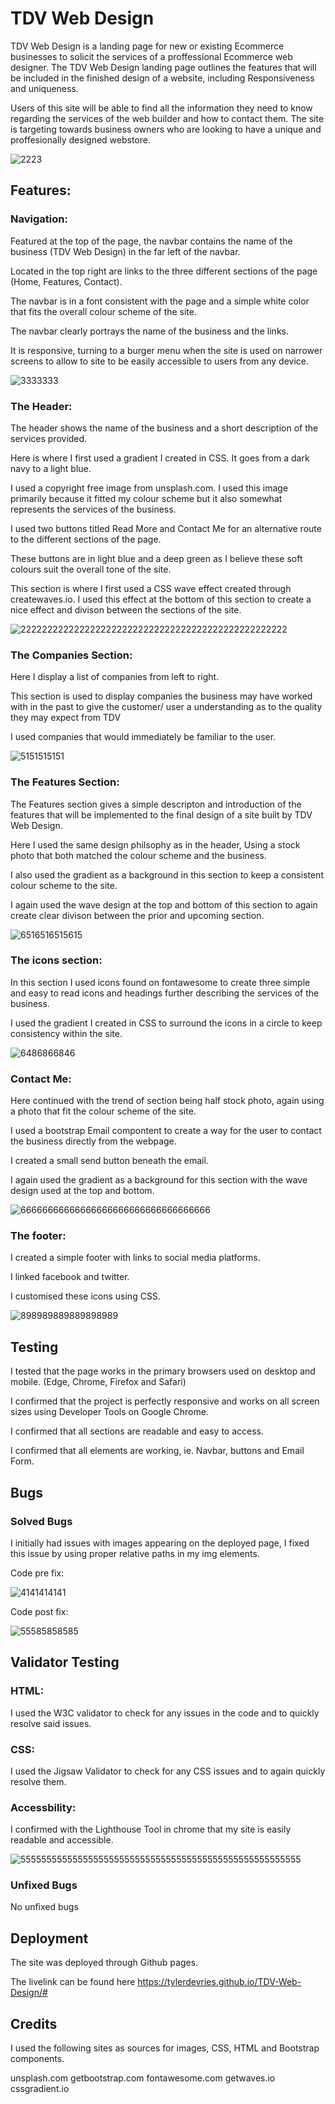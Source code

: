 # TDV Web Design
TDV Web Design is a landing page for new or existing Ecommerce businesses to solicit the services of a proffessional Ecommerce web designer.
The TDV Web Design landing page outlines the features that will be included in the finished design of a website, including Responsiveness and uniqueness.

Users of this site will be able to find all the information they need to know regarding the services of the web builder and how to contact them. 
The site is targeting towards business owners who are looking to have a unique and proffesionally designed webstore. 

![2223](https://user-images.githubusercontent.com/93283135/147093680-14beb59b-026b-4e91-b86a-67747f76965c.PNG)

## Features:
### Navigation:
Featured at the top of the page, the navbar contains the name of the business (TDV Web Design) in the far left of the navbar.

Located in the top right are links to the three different sections of the page (Home, Features, Contact).

The navbar is in a font consistent with the page and a simple white color that fits the overall colour scheme of the site.

The navbar clearly portrays the name of the business and the links.

It is responsive, turning to a burger menu when the site is used on narrower screens to allow to site to be easily accessible to users from any device.

![3333333](https://user-images.githubusercontent.com/93283135/147095601-5cab991f-6982-4347-bf7f-ec0541511792.PNG)

### The Header:

The header shows the name of the business and a short description of the services provided.

Here is where I first used a gradient I created in CSS. It goes from a dark navy to a light blue.

I used a copyright free image from unsplash.com. I used this image primarily because it fitted my colour scheme but it also somewhat represents the services of the business. 

I used two buttons titled Read More and Contact Me for an alternative route to the different sections of the page.

These buttons are in light blue and a deep green as I believe these soft colours suit the overall tone of the site. 

This section is where I first used a CSS wave effect created through createwaves.io. I used this effect at the bottom of this section to create a nice effect and divison between the sections of the site.

![22222222222222222222222222222222222222222222222222](https://user-images.githubusercontent.com/93283135/147124482-be8fea33-ae25-4259-97a9-d860f1157fd8.PNG)


### The Companies Section:

Here I display a list of companies from left to right.

This section is used to display companies the business may have worked with in the past to give the customer/ user a understanding as to the quality they may expect from TDV

I used companies that would immediately be familiar to the user.

![5151515151](https://user-images.githubusercontent.com/93283135/147097196-33e5180b-9c39-406d-be77-d79ad09c0f58.PNG)

### The Features Section:

The Features section gives a simple descripton and introduction of the features that will be implemented to the final design of a site built by TDV Web Design.

Here I used the same design philsophy as in the header, Using a stock photo that both matched the colour scheme and the business.

I also used the gradient as a background in this section to keep a consistent colour scheme to the site.

I again used the wave design at the top and bottom of this section to again create clear divison between the prior and upcoming section.

![6516516515615](https://user-images.githubusercontent.com/93283135/147099705-164ba2a2-728d-4a8b-a8da-1b8894e52f10.PNG)

### The icons section:

In this section I used icons found on fontawesome to create three simple and easy to read icons and headings further describing the services of the business.

I used the gradient I created in CSS to surround the icons in a circle to keep consistency within the site.

![6486866846](https://user-images.githubusercontent.com/93283135/147102215-6af6d3c3-7eb4-4d8d-9907-74f338fb090e.PNG)


### Contact Me: 

Here continued with the trend of section being half stock photo, again using a photo that fit the colour scheme of the site.

I used a bootstrap Email compontent to create a way for the user to contact the business directly from the webpage.

I created a small send button beneath the email. 

I again used the gradient as a background for this section with the wave design used at the top and bottom.

![66666666666666666666666666666666666](https://user-images.githubusercontent.com/93283135/147124550-b3bb42e2-7c62-49b4-b383-f62aa33e0bb8.PNG)



### The footer:

I created a simple footer with links to social media platforms.

I linked facebook and twitter.

I customised these icons using CSS. 

![898989889889898989](https://user-images.githubusercontent.com/93283135/147102370-f567fb2d-1e27-4889-b4c2-2db81a5a8932.PNG)

## Testing

I tested that the page works in the primary browsers used on desktop and mobile. (Edge, Chrome, Firefox and Safari)

I confirmed that the project is perfectly responsive and works on all screen sizes using Developer Tools on Google Chrome.

I confirmed that all sections are readable and easy to access.

I confirmed that all elements are working, ie. Navbar, buttons and Email Form.

## Bugs

### Solved Bugs

I initially had issues with images appearing on the deployed page, I fixed this issue by using proper relative paths in my img elements. 

Code pre fix:

![4141414141](https://user-images.githubusercontent.com/93283135/147103532-d538ff32-8172-40ee-b9e2-769b998681fc.PNG)

Code post fix:

![55585858585](https://user-images.githubusercontent.com/93283135/147103568-7d68c784-912a-489d-bc4a-c0f9c08744ca.PNG)

## Validator Testing

### HTML:

I used the W3C validator to check for any issues in the code and to quickly resolve said issues.

### CSS:

I used the Jigsaw Validator to check for any CSS issues and to again quickly resolve them.

### Accessbility:

I confirmed with the Lighthouse Tool in chrome that my site is easily readable and accessible. 

![555555555555555555555555555555555555555555555555555555](https://user-images.githubusercontent.com/93283135/147125198-fadd21e6-13f8-46b5-9b19-213da50ae118.PNG)

### Unfixed Bugs

No unfixed bugs

## Deployment

The site was deployed through Github pages. 

The livelink can be found here https://tylerdevries.github.io/TDV-Web-Design/#

## Credits

I used the following sites as sources for images, CSS, HTML and Bootstrap components.

unsplash.com
getbootstrap.com
fontawesome.com
getwaves.io
cssgradient.io



